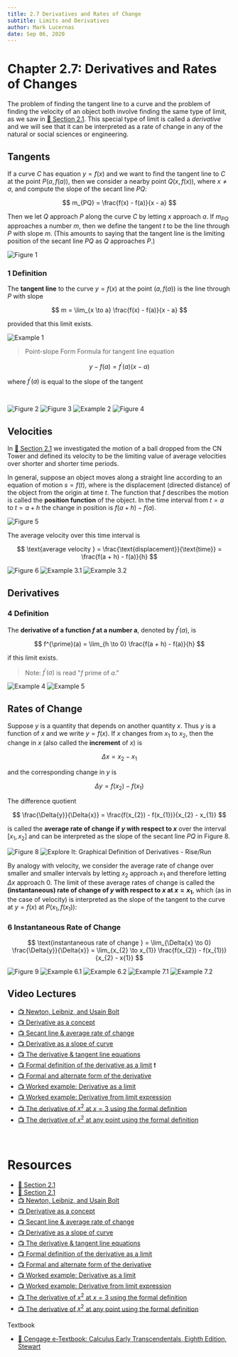 ```yaml
---
title: 2.7 Derivatives and Rates of Change
subtitle: Limits and Derivatives
author: Mark Lucernas
date: Sep 06, 2020
---
```



# Chapter 2.7: Derivatives and Rates of Changes

The problem of finding the tangent line to a curve and the problem of finding
the velocity of an object both involve finding the same type of limit, as we saw
in [📑 Section 2.1](ch-2-1#the-tangent-line-and-velocity-problem). This special
type of limit is called a _derivative_ and we will see that it can be interpreted
as a rate of change in any of the natural or social sciences or engineering.

## Tangents

If a curve $C$ has equation $y = f(x)$ and we want to find the tangent line to
$C$ at the point $P(a, f(a))$, then we consider a nearby point $Q(x, f(x))$,
where $x \neq a$, and compute the slope of the secant line $PQ$:

$$
m_{PQ} = \frac{f(x) - f(a)}{x - a}
$$

Then we let $Q$ approach $P$ along the curve $C$ by letting $x$ approach $a$. If
$m_{PQ}$ approaches a number $m$, then we define the $\text{tangent } t$ to be
the line through $P$ with slope $m$. (This amounts to saying that the tangent
line is the limiting position of the secant line $PQ$ as $Q$ approaches $P$.)

![Figure 1](../../../../../files/fall-2020/MATH-150/chapter-2/2.7_figure-1.png)

### 1 Definition

The **tangent line** to the curve $y = f(x)$ at the point $(a, f(a))$ is the
line through $P$ with slope

$$
m = \lim_{x \to a} \frac{f(x) - f(a)}{x - a}
$$

provided that this limit exists.

![Example 1](../../../../../files/fall-2020/MATH-150/chapter-2/2.7_example-1.png)

> Point-slope Form Formula for tangent line equation

$$
y - f(a) = f^{\prime}(a)(x - a)
$$

where $f^{\prime}(a)$ is equal to the slope of the tangent

<br>

![Figure 2](../../../../../files/fall-2020/MATH-150/chapter-2/2.7_figure-2.png)
![Figure 3](../../../../../files/fall-2020/MATH-150/chapter-2/2.7_figure-3.png)
![Example 2](../../../../../files/fall-2020/MATH-150/chapter-2/2.7_example-2.png)
![Figure 4](../../../../../files/fall-2020/MATH-150/chapter-2/2.7_figure-4.png)

## Velocities

In [📑 Section 2.1](ch-2-1#the-velocity-problem) we investigated the motion of a ball dropped from the CN Tower
and defined its velocity to be the limiting value of average velocities over
shorter and shorter time periods.

In general, suppose an object moves along a straight line according to an
equation of motion $s = f(t)$, where is the displacement (directed distance) of
the object from the origin at time $t$. The function that $f$ describes the
motion is called the **position function** of the object. In the time interval
from $t = a$ to $t = a + h$ the change in position is $f(a + h) - f(a)$.

![Figure 5](../../../../../files/fall-2020/MATH-150/chapter-2/2.7_figure-5.png)

The average velocity over this time interval is

$$
\text{average velocity } = \frac{\text{displacement}}{\text{time}} = \frac{f(a + h) - f(a)}{h}
$$

![Figure 6](../../../../../files/fall-2020/MATH-150/chapter-2/2.7_figure-6.png)
![Example 3.1](../../../../../files/fall-2020/MATH-150/chapter-2/2.7_example-3.1.png)
![Example 3.2](../../../../../files/fall-2020/MATH-150/chapter-2/2.7_example-3.2.png)

## Derivatives

### 4 Definition

The **derivative of a function $f$ at a number a**, denoted by $f^{\prime}(a)$,
is

$$
f^{\prime}(a) = \lim_{h \to 0} \frac{f(a + h) - f(a)}{h}
$$

if this limit exists.

> Note: $f^{\prime}(a)$ is read "$f$ prime of $a$."

![Example 4](../../../../../files/fall-2020/MATH-150/chapter-2/2.7_example-4.png)
![Example 5](../../../../../files/fall-2020/MATH-150/chapter-2/2.7_example-5.png)

## Rates of Change

Suppose $y$ is a quantity that depends on another quantity $x$. Thus $y$ is a
function of $x$ and we write $y = f(x)$. If $x$ changes from $x_{1}$ to $x_{2}$,
then the change in $x$ (also called the **increment** of $x$) is

$$
\Delta{x} = x_{2} - x_{1}
$$

and the corresponding change in $y$ is

$$
\Delta{y} = f(x_{2}) - f(x_{1})
$$

The difference quotient

$$
\frac{\Delta{y}}{\Delta{x}} = \frac{f(x_{2}) - f(x_{1})}{x_{2} - x_{1}}
$$

is called the **average rate of change if $y$ with respect to $x$** over the
interval $[x_{1}, x_{2}]$ and can be interpreted as the slope of the secant line
$PQ$ in Figure 8.

![Figure 8](../../../../../files/fall-2020/MATH-150/chapter-2/2.7_figure-8.png)
![Explore It: Graphical Definition of Derivatives - Rise/Run](../../../../../files/fall-2020/MATH-150/chapter-2/2.7_explore-it.png)

By analogy with velocity, we consider the average rate of change over smaller
and smaller intervals by letting $x_{2}$ approach $x_{1}$ and therefore letting
$\Delta{x}$ approach $0$. The limit of these average rates of change is called
the **(instantaneous) rate of change of $y$ with respect to $x$ at $x =
x_{1}$**, which (as in the case of velocity) is interpreted as the slope of the
tangent to the curve at $y = f(x)$ at $P(x_{1}, f(x_{1}))$:

### 6 Instantaneous Rate of Change

$$
\text{instantaneous rate of change } = \lim_{\Delta{x} \to 0} \frac{\Delta{y}}{\Delta{x}} = \lim_{x_{2} \to x_{1}} \frac{f(x_{2}) - f(x_{1})}{x_{2} - x{1}}
$$

![Figure 9](../../../../../files/fall-2020/MATH-150/chapter-2/2.7_figure-9.png)
![Example 6.1](../../../../../files/fall-2020/MATH-150/chapter-2/2.7_example-6.1.png)
![Example 6.2](../../../../../files/fall-2020/MATH-150/chapter-2/2.7_example-6.2.png)
![Example 7.1](../../../../../files/fall-2020/MATH-150/chapter-2/2.7_example-7.1.png)
![Example 7.2](../../../../../files/fall-2020/MATH-150/chapter-2/2.7_example-7.2.png)


## Video Lectures

- [📺 Newton, Leibniz, and Usain Bolt](https://www.khanacademy.org/math/ap-calculus-ab/ab-differentiation-1-new/ab-2-1/v/newton-leibniz-and-usain-bolt)
- [📺 Derivative as a concept](https://www.khanacademy.org/math/ap-calculus-ab/ab-differentiation-1-new/ab-2-1/v/derivative-as-a-concept)
- [📺 Secant line & average rate of change](https://www.khanacademy.org/math/ap-calculus-ab/ab-differentiation-1-new/ab-2-1/v/secant-lines-and-average-rate-of-change)
- [📺 Derivative as a slope of curve](https://www.khanacademy.org/math/ap-calculus-ab/ab-differentiation-1-new/ab-2-1/v/derivative-as-slope-of-curve)
- [📺 The derivative & tangent line equations](https://www.khanacademy.org/math/ap-calculus-ab/ab-differentiation-1-new/ab-2-1/v/derivative-as-slope-of-tangent-line)
- [📺 Formal definition of the derivative as a limit](https://www.khanacademy.org/math/ap-calculus-ab/ab-differentiation-1-new/ab-2-2/v/calculus-derivatives-1-new-hd-version) ❗
- [📺 Formal and alternate form of the derivative](https://www.khanacademy.org/math/ap-calculus-ab/ab-differentiation-1-new/ab-2-2/v/alternate-form-of-the-derivative)
- [📺 Worked example: Derivative as a limit](https://www.khanacademy.org/math/ap-calculus-ab/ab-differentiation-1-new/ab-2-2/v/formal-and-alternate-form-of-the-derivative-for-ln-x)
- [📺 Worked example: Derivative from limit expression](https://www.khanacademy.org/math/ap-calculus-ab/ab-differentiation-1-new/ab-2-2/v/formal-and-alternate-form-of-the-derivative-example-1)
- [📺 The derivative of $x^{2}$ at $x = 3$ using the formal definition](https://www.khanacademy.org/math/ap-calculus-ab/ab-differentiation-1-new/ab-2-2/v/calculus-derivatives-2-new-hd-version)
- [📺 The derivative of $x^{2}$ at any point using the formal definition](https://www.khanacademy.org/math/ap-calculus-ab/ab-differentiation-1-new/ab-2-2/v/calculus-derivatives-2-5-new-hd-version)


<br>

# Resources

- [📑 Section 2.1](ch-2-1#the-tangent-line-and-velocity-problem)
- [📑 Section 2.1](ch-2-1#the-velocity-problem)
- [📺 Newton, Leibniz, and Usain Bolt](https://www.khanacademy.org/math/ap-calculus-ab/ab-differentiation-1-new/ab-2-1/v/newton-leibniz-and-usain-bolt)
- [📺 Derivative as a concept](https://www.khanacademy.org/math/ap-calculus-ab/ab-differentiation-1-new/ab-2-1/v/derivative-as-a-concept)
- [📺 Secant line & average rate of change](https://www.khanacademy.org/math/ap-calculus-ab/ab-differentiation-1-new/ab-2-1/v/secant-lines-and-average-rate-of-change)
- [📺 Derivative as a slope of curve](https://www.khanacademy.org/math/ap-calculus-ab/ab-differentiation-1-new/ab-2-1/v/derivative-as-slope-of-curve)
- [📺 The derivative & tangent line equations](https://www.khanacademy.org/math/ap-calculus-ab/ab-differentiation-1-new/ab-2-1/v/derivative-as-slope-of-tangent-line)
- [📺 Formal definition of the derivative as a limit](https://www.khanacademy.org/math/ap-calculus-ab/ab-differentiation-1-new/ab-2-2/v/calculus-derivatives-1-new-hd-version)
- [📺 Formal and alternate form of the derivative](https://www.khanacademy.org/math/ap-calculus-ab/ab-differentiation-1-new/ab-2-2/v/alternate-form-of-the-derivative)
- [📺 Worked example: Derivative as a limit](https://www.khanacademy.org/math/ap-calculus-ab/ab-differentiation-1-new/ab-2-2/v/formal-and-alternate-form-of-the-derivative-for-ln-x)
- [📺 Worked example: Derivative from limit expression](https://www.khanacademy.org/math/ap-calculus-ab/ab-differentiation-1-new/ab-2-2/v/formal-and-alternate-form-of-the-derivative-example-1)
- [📺 The derivative of $x^{2}$ at $x = 3$ using the formal definition](https://www.khanacademy.org/math/ap-calculus-ab/ab-differentiation-1-new/ab-2-2/v/calculus-derivatives-2-new-hd-version)
- [📺 The derivative of $x^{2}$ at any point using the formal definition](https://www.khanacademy.org/math/ap-calculus-ab/ab-differentiation-1-new/ab-2-2/v/calculus-derivatives-2-5-new-hd-version)

Textbook

+ [📄 Cengage e-Textbook: Calculus Early Transcendentals, Eighth Edition, Stewart](https://webassign.com/)

